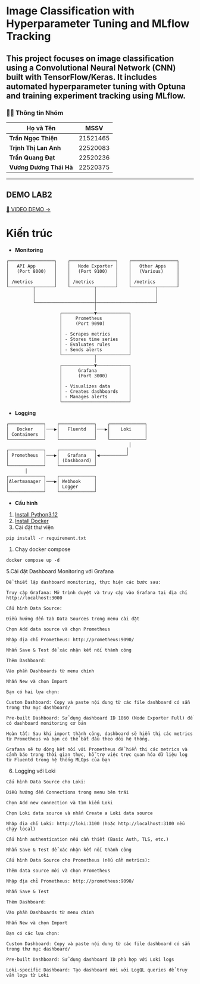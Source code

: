 # Image Classification with Hyperparameter Tuning and MLflow Tracking

This project focuses on image classification using a Convolutional Neural Network (CNN) built with TensorFlow/Keras. It includes **automated hyperparameter tuning with Optuna** and **training experiment tracking using MLflow**.
---
### 🧑‍💻 **Thông tin Nhóm**

| Họ và Tên              | MSSV      |
|------------------------|-----------|
| **Trần Ngọc Thiện**    | 21521465  |
| **Trịnh Thị Lan Anh**  | 22520083  |
| **Trần Quang Đạt**     | 22520236  |
| **Vương Dương Thái Hà** | 22520375  |
---


## DEMO LAB2
[🔗 VIDEO DEMO →](https://drive.google.com/file/d/1WrXHEIFrORCimSjhhIZRO7D9iyzhxiO4/view?usp=sharing)

# Kiến trúc 
* **Monitoring**
```
┌─────────────────┐    ┌─────────────────┐    ┌─────────────────┐
│   API App       │    │   Node Exporter │    │   Other Apps    │
│   (Port 8000)   │    │   (Port 9100)   │    │   (Various)     │
│                 │    │                 │    │                 │
│ /metrics        │    │ /metrics        │    │ /metrics        │
└─────────┬───────┘    └─────────┬───────┘    └─────────┬───────┘
          │                      │                      │
          │                      │                      │
          └──────────────────────┼──────────────────────┘
                                 │
                    ┌────────────▼────────────┐
                    │     Prometheus          │
                    │     (Port 9090)         │
                    │                         │
                    │ - Scrapes metrics       │
                    │ - Stores time series    │
                    │ - Evaluates rules       │
                    │ - Sends alerts          │
                    └────────────┬────────────┘
                                 │
                    ┌────────────▼────────────┐
                    │      Grafana            │
                    │      (Port 3000)        │
                    │                         │
                    │ - Visualizes data       │
                    │ - Creates dashboards    │
                    │ - Manages alerts        │
                    └─────────────────────────┘

```
* **Logging**
```
┌─────────────┐    ┌─────────────┐    ┌─────────────┐
│   Docker    │───▶│   Fluentd   │───▶│    Loki     │
│ Containers  │    │             │    │             │
└─────────────┘    └─────────────┘    └─────────────┘
                                              │
┌─────────────┐    ┌─────────────┐           │
│ Prometheus  │───▶│   Grafana   │◀──────────┘
│             │    │ (Dashboard) │
└─────────────┘    └─────────────┘
       │
┌─────────────┐    ┌─────────────┐
│Alertmanager │───▶│ Webhook     │
│             │    │ Logger      │
└─────────────┘    └─────────────┘

```
* **Cấu hình** 
1. [Install Python3.12](https://www.python.org/downloads/release/python-3120/)
2. [Install Docker](https://docs.docker.com/engine/install/)
3. Cài đặt thư viện
```
pip install -r requirement.txt
```
1. Chạy docker compose
```
docker compose up -d
``` 
5.Cài đặt Dashboard Monitoring với Grafana
```
Để thiết lập dashboard monitoring, thực hiện các bước sau:

Truy cập Grafana: Mở trình duyệt và truy cập vào Grafana tại địa chỉ http://localhost:3000

Cấu hình Data Source:

Điều hướng đến tab Data Sources trong menu cài đặt

Chọn Add data source và chọn Prometheus

Nhập địa chỉ Prometheus: http://prometheus:9090/

Nhấn Save & Test để xác nhận kết nối thành công

Thêm Dashboard:

Vào phần Dashboards từ menu chính

Nhấn New và chọn Import

Bạn có hai lựa chọn:

Custom Dashboard: Copy và paste nội dung từ các file dashboard có sẵn trong thư mục dashboard/

Pre-built Dashboard: Sử dụng dashboard ID 1860 (Node Exporter Full) để có dashboard monitoring cơ bản

Hoàn tất: Sau khi import thành công, dashboard sẽ hiển thị các metrics từ Prometheus và bạn có thể bắt đầu theo dõi hệ thống.

Grafana sẽ tự động kết nối với Prometheus để hiển thị các metrics và cảnh báo trong thời gian thực, hỗ trợ việc trực quan hóa dữ liệu log từ Fluentd trong hệ thống MLOps của bạn
```
6. Logging với Loki
```
Cấu hình Data Source cho Loki:

Điều hướng đến Connections trong menu bên trái

Chọn Add new connection và tìm kiếm Loki

Chọn Loki data source và nhấn Create a Loki data source

Nhập địa chỉ Loki: http://loki:3100 (hoặc http://localhost:3100 nếu chạy local)

Cấu hình authentication nếu cần thiết (Basic Auth, TLS, etc.)

Nhấn Save & Test để xác nhận kết nối thành công

Cấu hình Data Source cho Prometheus (nếu cần metrics):

Thêm data source mới và chọn Prometheus

Nhập địa chỉ Prometheus: http://prometheus:9090/

Nhấn Save & Test

Thêm Dashboard:

Vào phần Dashboards từ menu chính

Nhấn New và chọn Import

Bạn có các lựa chọn:

Custom Dashboard: Copy và paste nội dung từ các file dashboard có sẵn trong thư mục dashboard/

Pre-built Dashboard: Sử dụng dashboard ID phù hợp với Loki logs

Loki-specific Dashboard: Tạo dashboard mới với LogQL queries để truy vấn logs từ Loki
```